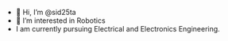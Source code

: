 - 👋 Hi, I’m @sid25ta
- 👀 I’m interested in Robotics
- I am currently pursuing Electrical and Electronics Engineering.

<!---
sid25ta/sid25ta is a ✨ special ✨ repository because its `README.md` (this file) appears on your GitHub profile.
You can click the Preview link to take a look at your changes.
--->
